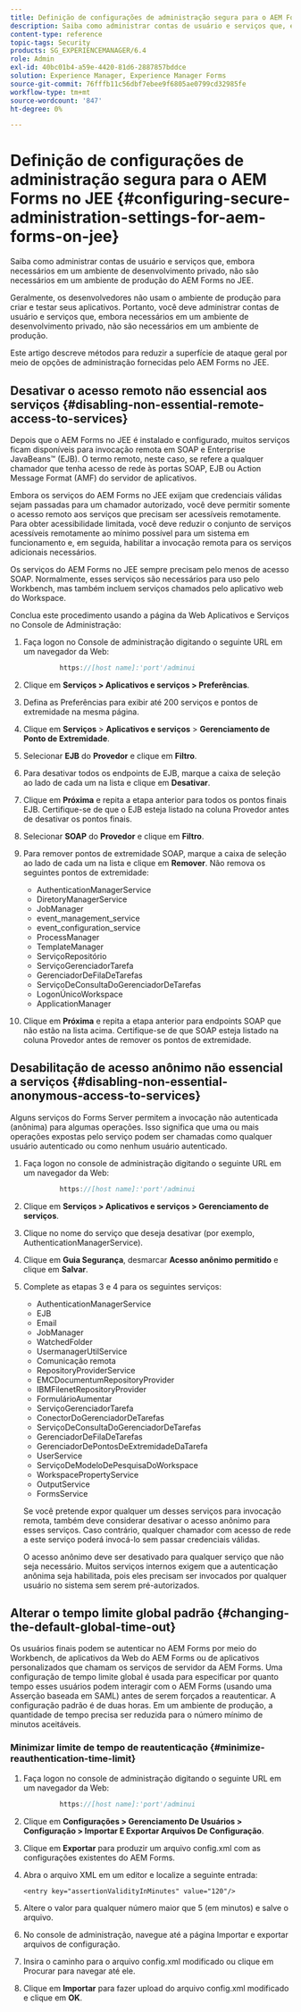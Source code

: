 ```yaml
---
title: Definição de configurações de administração segura para o AEM Forms no JEE
description: Saiba como administrar contas de usuário e serviços que, embora necessários em um ambiente de desenvolvimento privado, não são necessários em um ambiente de produção do AEM Forms no JEE.
content-type: reference
topic-tags: Security
products: SG_EXPERIENCEMANAGER/6.4
role: Admin
exl-id: 40bc01b4-a59e-4420-81d6-2887857bddce
solution: Experience Manager, Experience Manager Forms
source-git-commit: 76fffb11c56dbf7ebee9f6805ae0799cd32985fe
workflow-type: tm+mt
source-wordcount: '847'
ht-degree: 0%

---
```


# Definição de configurações de administração segura para o AEM Forms no JEE {#configuring-secure-administration-settings-for-aem-forms-on-jee}

Saiba como administrar contas de usuário e serviços que, embora necessários em um ambiente de desenvolvimento privado, não são necessários em um ambiente de produção do AEM Forms no JEE.

Geralmente, os desenvolvedores não usam o ambiente de produção para criar e testar seus aplicativos. Portanto, você deve administrar contas de usuário e serviços que, embora necessários em um ambiente de desenvolvimento privado, não são necessários em um ambiente de produção.

Este artigo descreve métodos para reduzir a superfície de ataque geral por meio de opções de administração fornecidas pelo AEM Forms no JEE.

## Desativar o acesso remoto não essencial aos serviços {#disabling-non-essential-remote-access-to-services}

Depois que o AEM Forms no JEE é instalado e configurado, muitos serviços ficam disponíveis para invocação remota em SOAP e Enterprise JavaBeans™ (EJB). O termo remoto, neste caso, se refere a qualquer chamador que tenha acesso de rede às portas SOAP, EJB ou Action Message Format (AMF) do servidor de aplicativos.

Embora os serviços do AEM Forms no JEE exijam que credenciais válidas sejam passadas para um chamador autorizado, você deve permitir somente o acesso remoto aos serviços que precisam ser acessíveis remotamente. Para obter acessibilidade limitada, você deve reduzir o conjunto de serviços acessíveis remotamente ao mínimo possível para um sistema em funcionamento e, em seguida, habilitar a invocação remota para os serviços adicionais necessários.

Os serviços do AEM Forms no JEE sempre precisam pelo menos de acesso SOAP. Normalmente, esses serviços são necessários para uso pelo Workbench, mas também incluem serviços chamados pelo aplicativo web do Workspace.

Conclua este procedimento usando a página da Web Aplicativos e Serviços no Console de Administração:

1. Faça logon no Console de administração digitando o seguinte URL em um navegador da Web:

   ```java
            https://[host name]:'port'/adminui
   ```

1. Clique em **Serviços > Aplicativos e serviços > Preferências**.
1. Defina as Preferências para exibir até 200 serviços e pontos de extremidade na mesma página.
1. Clique em **Serviços** > **Aplicativos e serviços** > **Gerenciamento de Ponto de Extremidade**.
1. Selecionar **EJB** do **Provedor** e clique em **Filtro**.
1. Para desativar todos os endpoints de EJB, marque a caixa de seleção ao lado de cada um na lista e clique em **Desativar**.
1. Clique em **Próxima** e repita a etapa anterior para todos os pontos finais EJB. Certifique-se de que o EJB esteja listado na coluna Provedor antes de desativar os pontos finais.
1. Selecionar **SOAP** do **Provedor** e clique em **Filtro**.
1. Para remover pontos de extremidade SOAP, marque a caixa de seleção ao lado de cada um na lista e clique em **Remover**. Não remova os seguintes pontos de extremidade:

   * AuthenticationManagerService
   * DiretoryManagerService
   * JobManager
   * event_management_service
   * event_configuration_service
   * ProcessManager
   * TemplateManager
   * ServiçoRepositório
   * ServiçoGerenciadorTarefa
   * GerenciadorDeFilaDeTarefas
   * ServiçoDeConsultaDoGerenciadorDeTarefas
   * LogonÚnicoWorkspace
   * ApplicationManager

1. Clique em **Próxima** e repita a etapa anterior para endpoints SOAP que não estão na lista acima. Certifique-se de que SOAP esteja listado na coluna Provedor antes de remover os pontos de extremidade.

## Desabilitação de acesso anônimo não essencial a serviços {#disabling-non-essential-anonymous-access-to-services}

Alguns serviços do Forms Server permitem a invocação não autenticada (anônima) para algumas operações. Isso significa que uma ou mais operações expostas pelo serviço podem ser chamadas como qualquer usuário autenticado ou como nenhum usuário autenticado.

1. Faça logon no console de administração digitando o seguinte URL em um navegador da Web:

   ```java
            https://[host name]:'port'/adminui
   ```

1. Clique em **Serviços > Aplicativos e serviços > Gerenciamento de serviços**.
1. Clique no nome do serviço que deseja desativar (por exemplo, AuthenticationManagerService).
1. Clique em **Guia Segurança**, desmarcar **Acesso anônimo permitido** e clique em **Salvar**.
1. Complete as etapas 3 e 4 para os seguintes serviços:

   * AuthenticationManagerService
   * EJB
   * Email
   * JobManager
   * WatchedFolder
   * UsermanagerUtilService
   * Comunicação remota
   * RepositoryProviderService
   * EMCDocumentumRepositoryProvider
   * IBMFilenetRepositoryProvider
   * FormulárioAumentar
   * ServiçoGerenciadorTarefa
   * ConectorDoGerenciadorDeTarefas
   * ServiçoDeConsultaDoGerenciadorDeTarefas
   * GerenciadorDeFilaDeTarefas
   * GerenciadorDePontosDeExtremidadeDaTarefa
   * UserService
   * ServiçoDeModeloDePesquisaDoWorkspace
   * WorkspacePropertyService
   * OutputService
   * FormsService

   Se você pretende expor qualquer um desses serviços para invocação remota, também deve considerar desativar o acesso anônimo para esses serviços. Caso contrário, qualquer chamador com acesso de rede a este serviço poderá invocá-lo sem passar credenciais válidas.

   O acesso anônimo deve ser desativado para qualquer serviço que não seja necessário. Muitos serviços internos exigem que a autenticação anônima seja habilitada, pois eles precisam ser invocados por qualquer usuário no sistema sem serem pré-autorizados.

## Alterar o tempo limite global padrão {#changing-the-default-global-time-out}

Os usuários finais podem se autenticar no AEM Forms por meio do Workbench, de aplicativos da Web do AEM Forms ou de aplicativos personalizados que chamam os serviços de servidor da AEM Forms. Uma configuração de tempo limite global é usada para especificar por quanto tempo esses usuários podem interagir com o AEM Forms (usando uma Asserção baseada em SAML) antes de serem forçados a reautenticar. A configuração padrão é de duas horas. Em um ambiente de produção, a quantidade de tempo precisa ser reduzida para o número mínimo de minutos aceitáveis.

### Minimizar limite de tempo de reautenticação {#minimize-reauthentication-time-limit}

1. Faça logon no console de administração digitando o seguinte URL em um navegador da Web:

   ```java
            https://[host name]:'port'/adminui
   ```

1. Clique em **Configurações > Gerenciamento De Usuários > Configuração > Importar E Exportar Arquivos De Configuração**.
1. Clique em **Exportar** para produzir um arquivo config.xml com as configurações existentes do AEM Forms.
1. Abra o arquivo XML em um editor e localize a seguinte entrada:

   `<entry key="assertionValidityInMinutes" value="120"/>`

1. Altere o valor para qualquer número maior que 5 (em minutos) e salve o arquivo.
1. No console de administração, navegue até a página Importar e exportar arquivos de configuração.
1. Insira o caminho para o arquivo config.xml modificado ou clique em Procurar para navegar até ele.
1. Clique em **Importar** para fazer upload do arquivo config.xml modificado e clique em **OK**.
